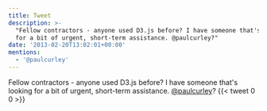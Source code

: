 ```yaml
---
title: Tweet
description: >-
  "Fellow contractors - anyone used D3.js before? I have someone that's looking
  for a bit of urgent, short-term assistance. @paulcurley?"
date: '2013-02-20T13:02:01+00:00'
mentions:
  - '@paulcurley'
---
```

Fellow contractors - anyone used D3.js before? I have someone that's looking for a bit of urgent, short-term assistance. [@paulcurley](https://twitter.com/@paulcurley)?
      {{< tweet 0 0 >}}
    
